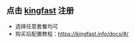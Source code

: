 ## 点击 [kingfast](https://kingfast.info/index.php/index/register/?yqi=1658 ) 注册

- 选择任意套餐均可
- 购买后配置教程：https://kingfast.info/docs/#/


